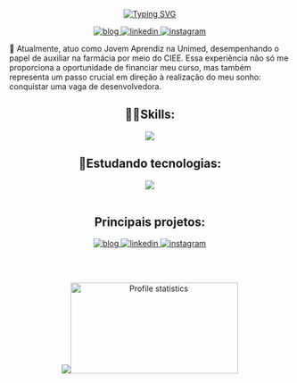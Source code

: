 
<div align="center" style="text-align: center;">
 <a href="https://git.io/typing-svg"><img src="https://readme-typing-svg.herokuapp.com?font=Archivo+Black&pause=1000&color=BF2CF7&center=true&random=false&width=500&height=65&lines=Oii%2C+Sou+a+Adrielle+%F0%9F%96%90%F0%9F%8F%BC;Estudante+de+Ads+e+Designer+%F0%9F%91%A9%F0%9F%8F%BD%E2%80%8D%F0%9F%92%BB%F0%9F%96%8C%EF%B8%8F;Sinta+se+a+vontade+para+me+conhecer+%F0%9F%92%9C" alt="Typing SVG" /></a>
 
</div>

<p align="center">
  <a href="https://adjcds.github.io/portfolio/home.html">
   <img src="https://img.shields.io/badge/Portfólio-6A5ACD?style=for-the-badge&logo=&logoColor=white" alt="blog">
  </a>
  <a href="https://www.linkedin.com/in/ajcds/">
    <img src="https://img.shields.io/badge/LinkedIn-0077B5?style=for-the-badge&logo=linkedin&logoColor=white" alt="linkedin">
  </a>
  <a href="https://www.instagram.com/starvalentz/">
    <img src="https://img.shields.io/badge/Instagram-E4405F?style=for-the-badge&logo=instagram&logoColor=white" alt="instagram">
  </a>
</p>

🚀 Atualmente, atuo como Jovem Aprendiz na Unimed, desempenhando o papel de auxiliar na farmácia por meio do CIEE. Essa experiência não só me proporciona a oportunidade de financiar meu curso, mas também representa um passo crucial em direção à realização do meu sonho: conquistar uma vaga de desenvolvedora.

<h2 align="center">👩‍💻Skills:</h2>
<div align="center">
  <img src="https://skillicons.dev/icons?i=html,css,js,nodejs,react,vscode,figma,&perline=14" />
</div>

<h2 align="center">🚀Estudando tecnologias:</h2>
<div align="center">
<img src="https://skillicons.dev/icons?i=py,cs,java,,c#,mysql,git,github,&perline=14" />
<div/>
<div/>
<br>
 <h2 align="center">Principais projetos:</h2>
<p align="center">
  <a href="https://adjcds.github.io/portfolio/home.html">
   <img src="https://img.shields.io/badge/Portfólio-6A5ACD?style=for-the-badge&logo=&logoColor=white" alt="blog">
  </a>
  <a href="https://gelateria-delta.vercel.app/">
    <img src="https://img.shields.io/badge/Sorveteria-FFE4B5?style=for-the-badge&logo=&logoColor=white" alt="linkedin">
  </a>
  <a href="https://adjcds.github.io/GameJS/">
    <img src="https://img.shields.io/badge/Game da Cobrinha-8FBC8F?style=for-the-badge&logo=&logoColor=white" alt="instagram">
  </a>
</p>
<br><br>

<p align="center">
  <img src="https://github-readme-stats-git-masterrstaa-rickstaa.vercel.app/api/top-langs/?username=Adjcds&layout=compact&hide_border=true&theme=dracula"><a><img src="https://github-profile-summary-cards.vercel.app/api/cards/stats?username=Adjcds&theme=dracula" alt="Profile statistics" width="300px" height="163" style="border: none"></a>
</p> 
